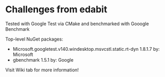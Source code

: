 # Challenges from edabit

Tested with Google Test via CMake
and benchmarked with Gooogle Benchmark

Top-level NuGet packages: 
- Microsoft.googletest.v140.windesktop.msvcstl.static.rt-dyn 1.8.1.7 by: Microsoft
- gbenchmark 1.5.1 by: Google

Visit Wiki tab for more information!